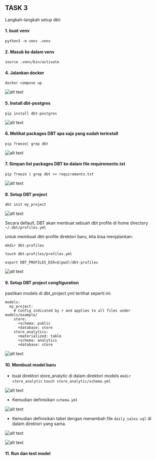 ## TASK 3 

Langkah-langkah setup dbt:

 #### 1. buat venv
```
python3 -m venv .venv
```

#### 2. Masuk ke dalam venv
```
source .venv/bin/activate
```

#### 4. Jalankan docker 
```
docker compose up
```

![alt text](<docker compose up .png>)

#### 5. Install dbt-postgres
```
pip install dbt-postgres
```

![alt text](<install dbt-postgres.png>)

#### 6. Melihat packages DBT apa saja yang sudah terinstall
```
pip freeze| grep dbt
```

![alt text](image.png)

#### 7. Simpan list packages DBT ke dalam file requirements.txt
 ```
 pip freeze | grep dbt >> requirements.txt
 ```

![alt text](image-1.png)

#### 8. Setup DBT project
```
dbt init my_project
```

![alt text](image-2.png)

Secara default, DBT akan menbuat sebuah dbt profile di home directory `~/.dbt/profiles.yml`

untuk membuat dbt-profile direktori baru, kita bisa menjalankan:
```
mkdir dbt-profiles

touch dbt-profiles/profiles.yml

export DBT_PROFILES_DIR=$(pwd)/dbt-profiles
```
![alt text](image-3.png)

#### 9. Setup DBT project congfiguration

pastikan models di dbt_project.yml terlihat seperti ini:
```
models:
  my_project:
    # Config indicated by + and applies to all files under models/example/
    store:
      +schema: public
      +database: store
    store_analytics:
      +materialized: table
      +schema: analytics
      +database: store

``` 
![alt text](image-4.png)

#### 10. Membuat model baru
- buat direktori store_analytic di dalam direktori models `mkdir store_analytic`
`touch store_analytic/schema.yml`

![alt text](image-5.png)

- Kemudian definisikan `schema.yml`

![alt text](image-6.png)

- Kemudian definisikan tabel dengan menambah file `daily_sales.sql` di dalam direktori yang sama.

![alt text](image-7.png)

![alt text](image-9.png)

#### 11. Run dan test model





